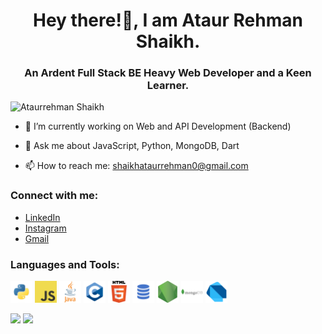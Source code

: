 <h1 align="center">Hey there!👋, I am Ataur Rehman Shaikh.</h1>
<h3 align="center">An Ardent Full Stack BE Heavy Web Developer and a Keen Learner.</h3>
<p align="left"> <img src="https://komarev.com/ghpvc/?username=Sk-Ataurrehman" alt="Ataurrehman Shaikh " /> </p>

- 🔭 I’m currently working on Web and API Development (Backend)

- 💬 Ask me about JavaScript, Python, MongoDB, Dart

- 📫 How to reach me: shaikhataurrehman0@gmail.com

### Connect with me:

- [LinkedIn](https://www.linkedin.com/in/ataurrehman-shaikh/)
- [Instagram](https://www.instagram.com/sk_ataurrehman/)
- [Gmail](mailto:shaikhataurrehman0@gmail.com)

### Languages and Tools:

<p>
<img height="35" src="https://raw.githubusercontent.com/github/explore/80688e429a7d4ef2fca1e82350fe8e3517d3494d/topics/python/python.png">

<img height="35" src="https://raw.githubusercontent.com/github/explore/80688e429a7d4ef2fca1e82350fe8e3517d3494d/topics/javascript/javascript.png">

<img height="35" src="https://raw.githubusercontent.com/github/explore/80688e429a7d4ef2fca1e82350fe8e3517d3494d/topics/java/java.png">

<img height="35" src="https://raw.githubusercontent.com/github/explore/80688e429a7d4ef2fca1e82350fe8e3517d3494d/topics/c/c.png">

<img height="35" src="https://raw.githubusercontent.com/github/explore/80688e429a7d4ef2fca1e82350fe8e3517d3494d/topics/html/html.png">

<img height="35" src="https://raw.githubusercontent.com/github/explore/80688e429a7d4ef2fca1e82350fe8e3517d3494d/topics/sql/sql.png">

<img height="35" src="https://raw.githubusercontent.com/github/explore/80688e429a7d4ef2fca1e82350fe8e3517d3494d/topics/nodejs/nodejs.png">

<img height="35" src="https://raw.githubusercontent.com/github/explore/80688e429a7d4ef2fca1e82350fe8e3517d3494d/topics/mongodb/mongodb.png">
 
<img height="35" src="https://raw.githubusercontent.com/github/explore/80688e429a7d4ef2fca1e82350fe8e3517d3494d/topics/dart/dart.png">
</p>

<img src="https://github-readme-stats.vercel.app/api?username=Sk-Ataurrehman&count_private=true&&show_icons=true&hide_border=false&title_color=ffffff&text_color=daf7dc&icon_color=bb2acf&bg_color=191919">

<img src="https://github-readme-stats.vercel.app/api/top-langs/?username=Sk-Ataurrehman&layout=compact&hide_border=false&title_color=ffffff&text_color=daf7dc&icon_color=bb2acf&bg_color=191919">
